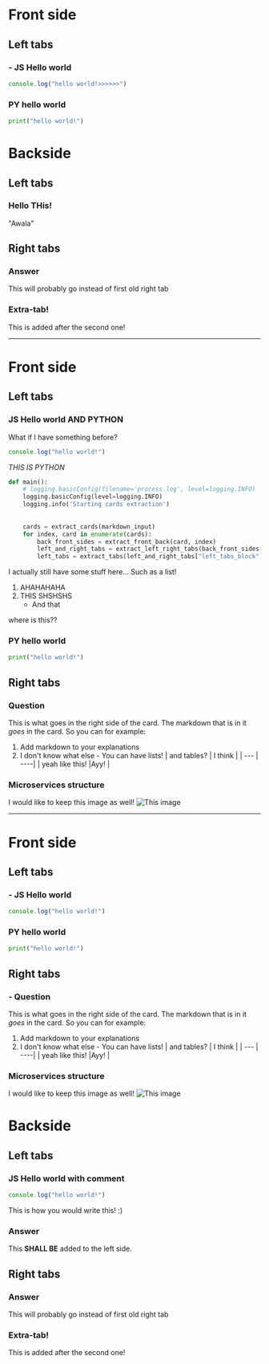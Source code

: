 # Front side

## Left tabs

### - JS Hello world 
```js
console.log("hello world!>>>>>>")
```
### PY hello world
```python
print("hello world!")
```

# Backside

## Left tabs

### Hello THis!

"Awala"

## Right tabs

### Answer 
This will probably go instead of first old right tab

### Extra-tab!
This is added after the second one!

---

# Front side

## Left tabs

### JS Hello world AND PYTHON

What if I have something before?
```js
console.log("hello world!")
```

*THIS IS PYTHON*
```python
def main():
    # logging.basicConfig(filename='process.log', level=logging.INFO)
    logging.basicConfig(level=logging.INFO)
    logging.info('Starting cards extraction')
    
    
    cards = extract_cards(markdown_input)
    for index, card in enumerate(cards):
        back_front_sides = extract_front_back(card, index)
        left_and_right_tabs = extract_left_right_tabs(back_front_sides["front"])
        left_tabs = extract_tabs(left_and_right_tabs["left_tabs_block"])
```
I actually still have some stuff here...
Such as a list!
1. AHAHAHAHA
2. THIS SHSHSHS
	- And that

where is this??

### PY hello world
```python
print("hello world!")
```

## Right tabs

### Question 
This is what goes in the right side of the card.
The markdown that is in it *goes* in the card.
So you can for example:
1. Add markdown to your explanations
2. I don't know what else
		- You can have lists!
| and tables? | I think |
| --- | ----|
| yeah like this! |Ayy! |

### Microservices structure
I would like to keep this image as well!
![This image](something.png)


*********

# Front side

## Left tabs

### - JS Hello world 
```js
console.log("hello world!")
```
### PY hello world
```python
print("hello world!")
```

## Right tabs

### - Question 
This is what goes in the right side of the card.
The markdown that is in it *goes* in the card.
So you can for example:
1. Add markdown to your explanations
2. I don't know what else
		- You can have lists!
| and tables? | I think |
| --- | ----|
| yeah like this! |Ayy! |

### Microservices structure
I would like to keep this image as well!
![This image](something.png)

# Backside

## Left tabs

### JS Hello world with comment 
```js
console.log("hello world!")
```
This is how you would write this! :)

### Answer
This **SHALL BE** added to the left side.

## Right tabs

### Answer 
This will probably go instead of first old right tab

### Extra-tab!
This is added after the second one!